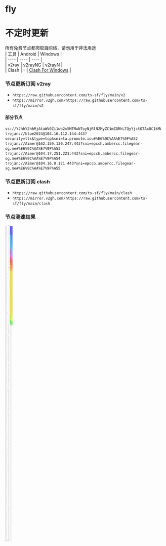 # fly
# 不定时更新
所有免费节点都爬取自网络，请勿用于非法用途  
|  工具  | Android  | Windows  |  
|  ----  | ----   | ----  |  
| v2ray  | [v2rayNG](https://github.com/2dust/v2rayNG/releases) | [v2rayN](https://github.com/2dust/v2rayN/releases) |  
| Clash  | - | [Clash For Windows](https://github.com/2dust/clashN/releases) | 
  
### 节点更新订阅  v2ray
- `https://raw.githubusercontent.com/ts-sf/fly/main/v2`  
- `https://mirror.v2gh.com/https://raw.githubusercontent.com/ts-sf/fly/main/v2`  

#### 部分节点  
``` 
ss://Y2hhY2hhMjAtaWV0Zi1wb2x5MTMwNToyNjRlN2MyZC1mZGRhLTQyYjctOTAxOC1kMWVhNmIzZDYyOGE=@free.2apzhfa.xyz:31213#%F0%9F%87%BA%F0%9F%87%B8US%E7%BE%8E%E5%9B%BD
trojan://blue2024@104.16.112.144:443?security=tls&type=tcp&sni=ta.promote.icu#%E6%9C%AA%E7%9F%A52
trojan://Aimer@162.159.130.247:443?sni=epcch.ambercc.filegear-sg.me#%E6%9C%AA%E7%9F%A53
trojan://Aimer@104.17.251.221:443?sni=epcch.ambercc.filegear-sg.me#%E6%9C%AA%E7%9F%A54
trojan://Aimer@104.16.0.121:443?sni=epcco.ambercc.filegear-sg.me#%E6%9C%AA%E7%9F%A55
```
### 节点更新订阅  clash
- `https://raw.githubusercontent.com/ts-sf/fly/main/clash`  
- `https://mirror.v2gh.com/https://raw.githubusercontent.com/ts-sf/fly/main/clash`  

### 节点测速结果
![image](traffic.png)
